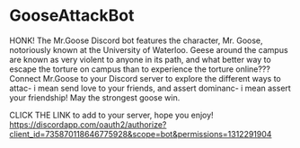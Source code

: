 # GooseAttackBot
HONK!
The Mr.Goose Discord bot features the character, Mr. Goose, notoriously known at the University of Waterloo. 
Geese around the campus are known as very violent to anyone in its path, and what better way to escape the torture on campus than to experience the torture online???
Connect Mr.Goose to your Discord server to explore the different ways to attac- i mean send love to your friends, and assert dominanc- i mean assert your friendship! 
May the strongest goose win.

CLICK THE LINK to add to your server, hope you enjoy!
https://discordapp.com/oauth2/authorize?client_id=735870118646775928&scope=bot&permissions=1312291904
